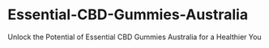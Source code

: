 # Essential-CBD-Gummies-Australia
Unlock the Potential of Essential CBD Gummies Australia for a Healthier You
